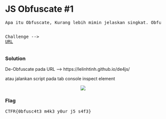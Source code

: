 <h1><b>JS Obfuscate #1</b></h1>
<pre>
Apa itu Obfuscate, Kurang lebih mimin jelaskan singkat. Obfuscate itu sama saja melakukan pelindungan kepada Teks / Enkripsi akan tetapi bisa di Decode / De-obfuscate, Bahkan kode saja bisa di Obfuscate termasuk JS, nah coba cek link dibawah ini dan cari cara untuk De-Obfuscate.

Challenge --> <a href='https://web.ctf.rasyidmf.com/chal6/'>URL</a>
</pre>
<h3><b>Solution</b></h3>
<p>De-Obfuscate pada URL --> https://lelinhtinh.github.io/de4js/</p>
<p>atau jalankan script pada tab console inspect element</p>
<p align='center'>
  <img src='https://github.com/enomarozi/Writeup-CTF_Online/blob/master/CTFR/Image/De-Obfuscate.jpg'>
</p>
<h3><b>Flag</b></h3>
<pre>
CTFR{0bfusc4t3_m4k3_y0ur_j5_s4f3}
</pre>

